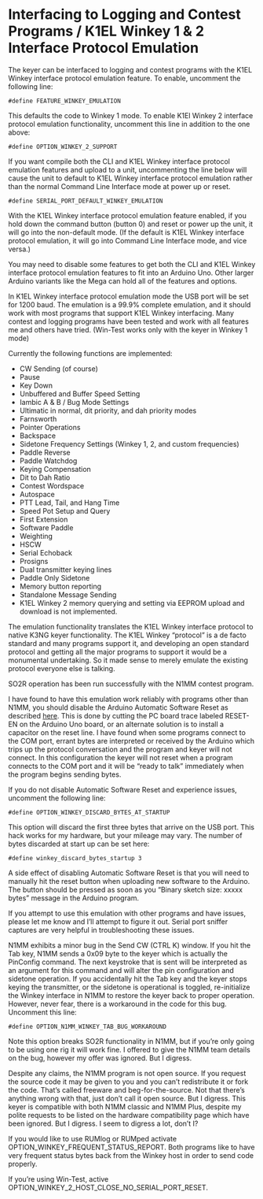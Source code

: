 # Interfacing to Logging and Contest Programs / K1EL Winkey 1 & 2 Interface Protocol Emulation

The keyer can be interfaced to logging and contest programs with the K1EL Winkey interface protocol emulation feature.  To enable, uncomment the following line:

    #define FEATURE_WINKEY_EMULATION

This defaults the code to Winkey 1 mode.  To enable K1El Winkey 2 interface protocol emulation functionality, uncomment this line in addition to the one above:

    #define OPTION_WINKEY_2_SUPPORT

If you want compile both the CLI and K1EL Winkey interface protocol emulation features and upload to a unit, uncommenting the line below will cause the unit to default to K1EL Winkey interface protocol emulation rather than the normal Command Line Interface mode at power up or reset.

    #define SERIAL_PORT_DEFAULT_WINKEY_EMULATION

With the K1EL Winkey interface protocol emulation feature enabled, if you hold down the command button (button 0) and reset or power up the unit, it will go into the non-default mode. (If the default is K1EL Winkey interface protocol emulation, it will go into Command Line Interface mode, and vice versa.)

You may need to disable some features to get both the CLI and K1EL Winkey interface protocol emulation features to fit into an Arduino Uno.  Other larger Arduino variants like the Mega can hold all of the features and options.

In K1EL Winkey interface protocol emulation mode the USB port will be set for 1200 baud.  The emulation is a 99.9% complete emulation, and it should work with most programs that support K1EL Winkey interfacing.  Many contest and logging programs  have been tested and work with all features me and others have tried.  (Win-Test works only with the keyer in Winkey 1 mode)

Currently the following functions are implemented:

* CW Sending (of course)
* Pause
* Key Down
* Unbuffered and Buffer Speed Setting
* Iambic A & B / Bug Mode Settings
* Ultimatic in normal, dit priority, and dah priority modes
* Farnsworth
* Pointer Operations
* Backspace
* Sidetone Frequency Settings (Winkey 1, 2, and custom frequencies)
* Paddle Reverse
* Paddle Watchdog
* Keying Compensation
* Dit to Dah Ratio
* Contest Wordspace
* Autospace
* PTT Lead, Tail, and Hang Time
* Speed Pot Setup and Query
* First Extension
* Software Paddle
* Weighting
* HSCW
* Serial Echoback
* Prosigns
* Dual transmitter keying lines
* Paddle Only Sidetone
* Memory button reporting
* Standalone Message Sending
* K1EL Winkey 2 memory querying and setting via EEPROM upload and download is not implemented.

The emulation functionality translates the K1EL Winkey interface protocol to native K3NG keyer functionality.  The K1EL Winkey “protocol” is a de facto standard and many programs support it, and developing an open standard protocol and getting all the major programs to support it would be a monumental undertaking.  So it made sense to merely emulate the existing protocol everyone else is talking.

SO2R operation has been run successfully with the N1MM contest program.

I have found to have this emulation work reliably with programs other than N1MM, you should disable the Arduino Automatic Software Reset as described [here](http://playground.arduino.cc/Main/DisablingAutoResetOnSerialConnection).  This is done by cutting the PC board trace labeled RESET-EN on the Arduino Uno board, or an alternate solution is to install a capacitor on the reset line.  I have found when some programs connect to the COM port, errant bytes are interpreted or received by the Arduino which trips up the protocol conversation and the program and keyer will not connect.  In this configuration the keyer will not reset when a program connects to the COM port and it will be “ready to talk” immediately when the program begins sending bytes.

If you do not disable Automatic Software Reset and experience issues, uncomment the following line:

    #define OPTION_WINKEY_DISCARD_BYTES_AT_STARTUP

This option will discard the first three bytes that arrive on the USB port.  This hack works for my hardware, but your mileage may vary.  The number of bytes discarded at start up can be set here:

    #define winkey_discard_bytes_startup 3

A side effect of disabling Automatic Software Reset is that you will need to manually hit the reset button when uploading new software to the Arduino.  The button should be pressed as soon as you “Binary sketch size: xxxxx bytes” message in the Arduino program.

If you attempt to use this emulation with other programs and have issues, please let me know and I’ll attempt to figure it out.  Serial port sniffer captures are very helpful in troubleshooting these issues.

N1MM exhibits a minor bug in the Send CW (CTRL K) window.  If you hit the Tab key, N1MM sends a 0x09 byte to the keyer which is actually the PinConfig command.  The next keystroke that is sent will be interpreted as an argument for this command and will alter the pin configuration and sidetone operation.  If you accidentally hit the Tab key and the keyer stops keying the transmitter, or the sidetone is operational is toggled, re-initialize the Winkey interface in N1MM to restore the keyer back to proper operation.  However, never fear, there is a workaround in the code for this bug.  Uncomment this line:

    #define OPTION_N1MM_WINKEY_TAB_BUG_WORKAROUND

Note this option breaks SO2R functionality in N1MM, but if you’re only going to be using one rig it will work fine.  I offered to give the N1MM team details on the bug, however my offer was ignored.  But I digress.

Despite any claims, the N1MM program is not open source.  If you request the source code it may be given to you and you can’t redistribute it or fork the code.  That’s called freeware and beg-for-the-source.  Not that there’s anything wrong with that, just don’t call it open source.  But I digress.  This keyer is compatible with both N1MM classic and N1MM Plus, despite my polite requests to be listed on the hardware compatibility page which have been ignored.  But I digress.  I seem to digress a lot, don’t I?

If you would like to use RUMlog or RUMped activate OPTION_WINKEY_FREQUENT_STATUS_REPORT.  Both programs like to have very frequent status bytes back from the Winkey host in order to send code properly.

If you’re using Win-Test, active OPTION_WINKEY_2_HOST_CLOSE_NO_SERIAL_PORT_RESET.